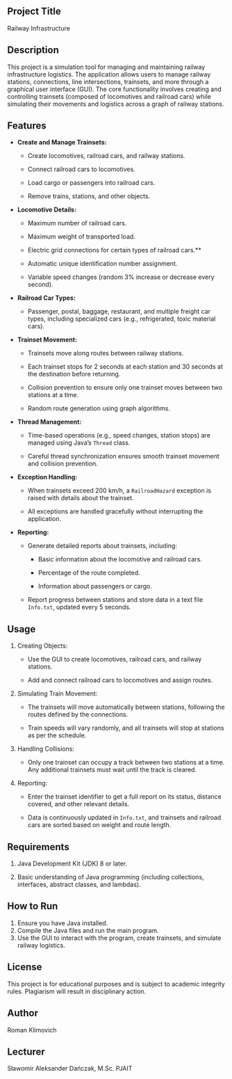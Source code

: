 ## Project Title

Railway Infrastructure

## Description

This project is a simulation tool for managing and maintaining railway infrastructure logistics.
The application allows users to manage railway stations, connections, line intersections, trainsets, and more through
a graphical user interface (GUI). The core functionality involves creating and controlling trainsets
(composed of locomotives and railroad cars) while simulating their movements and logistics across a graph of railway
stations.

## Features

* **Create and Manage Trainsets:**

    * Create locomotives, railroad cars, and railway stations.

    * Connect railroad cars to locomotives.

    * Load cargo or passengers into railroad cars.

    * Remove trains, stations, and other objects.

* **Locomotive Details:**

    * Maximum number of railroad cars.

    * Maximum weight of transported load.

    * Electric grid connections for certain types of railroad cars.**

    * Automatic unique identification number assignment.

    * Variable speed changes (random 3% increase or decrease every second).

* **Railroad Car Types:**

    * Passenger, postal, baggage, restaurant, and multiple freight car types, including specialized cars
      (e.g., refrigerated, toxic material cars).

* **Trainset Movement:**

    * Trainsets move along routes between railway stations.

    * Each trainset stops for 2 seconds at each station and 30 seconds at the destination before returning.

    * Collision prevention to ensure only one trainset moves between two stations at a time.

    * Random route generation using graph algorithms.

* **Thread Management:**

    * Time-based operations (e.g., speed changes, station stops) are managed using Java’s ``Thread`` class.

    * Careful thread synchronization ensures smooth trainset movement and collision prevention.

* **Exception Handling:**

    * When trainsets exceed 200 km/h, a ``RailroadHazard`` exception is raised with details about the trainset.

    * All exceptions are handled gracefully without interrupting the application.

* **Reporting:**

    * Generate detailed reports about trainsets, including:

        * Basic information about the locomotive and railroad cars.

        * Percentage of the route completed.

        * Information about passengers or cargo.

    * Report progress between stations and store data in a text file ``Info.txt``, updated every 5 seconds.

## Usage

1. Creating Objects:

    * Use the GUI to create locomotives, railroad cars, and railway stations.

    * Add and connect railroad cars to locomotives and assign routes.

2. Simulating Train Movement:

    * The trainsets will move automatically between stations, following the routes defined by the connections.

    * Train speeds will vary randomly, and all trainsets will stop at stations as per the schedule.

3. Handling Collisions:

    * Only one trainset can occupy a track between two stations at a time. Any additional trainsets must wait until the
      track is cleared.

4. Reporting:

    * Enter the trainset identifier to get a full report on its status, distance covered, and other relevant details.

    * Data is continuously updated in ``Info.txt``, and trainsets and railroad cars are sorted based on weight and route
      length.

## Requirements

1. Java Development Kit (JDK) 8 or later.

2. Basic understanding of Java programming (including collections, interfaces, abstract classes, and lambdas).

## How to Run

1. Ensure you have Java installed.
2. Compile the Java files and run the main program.
3. Use the GUI to interact with the program, create trainsets, and simulate railway logistics.

## License

This project is for educational purposes and is subject to academic integrity rules.
Plagiarism will result in disciplinary action.

## Author

Roman Klimovich

## Lecturer

Sławomir Aleksander Dańczak, M.Sc. PJAIT

